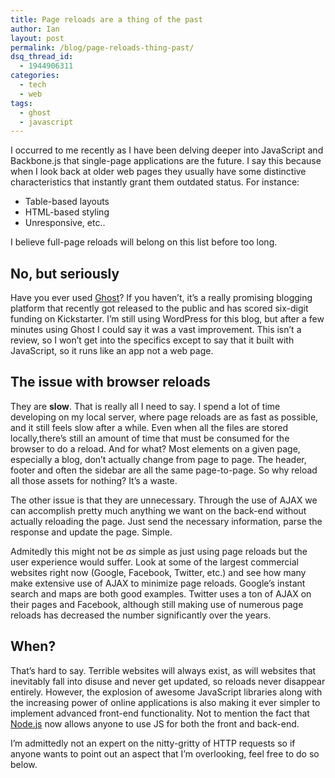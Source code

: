 ```yaml
---
title: Page reloads are a thing of the past
author: Ian
layout: post
permalink: /blog/page-reloads-thing-past/
dsq_thread_id:
  - 1944906311
categories:
  - tech
  - web
tags:
  - ghost
  - javascript
---
```

I occurred to me recently as I have been delving deeper into JavaScript and Backbone.js that single-page applications are the future. I say this because when I look back at older web pages they usually have some distinctive characteristics that instantly grant them outdated status. For instance:

*   Table-based layouts
*   HTML-based styling
*   Unresponsive, etc..

I believe full-page reloads will belong on this list before too long.

## No, but seriously

Have you ever used [Ghost][1]? If you haven&#8217;t, it&#8217;s a really promising blogging platform that recently got released to the public and has scored six-digit funding on Kickstarter. I&#8217;m still using WordPress for this blog, but after a few minutes using Ghost I could say it was a vast improvement. This isn&#8217;t a review, so I won&#8217;t get into the specifics except to say that it built with JavaScript, so it runs like an app not a web page.

## The issue with browser reloads

They are **slow**. That is really all I need to say. I spend a lot of time developing on my local server, where page reloads are as fast as possible, and it still feels slow after a while. Even when all the files are stored locally,there&#8217;s still an amount of time that must be consumed for the browser to do a reload. And for what? Most elements on a given page, especially a blog, don&#8217;t actually change from page to page. The header, footer and often the sidebar are all the same page-to-page. So why reload all those assets for nothing? It&#8217;s a waste.

The other issue is that they are unnecessary. Through the use of AJAX we can accomplish pretty much anything we want on the back-end without actually reloading the page. Just send the necessary information, parse the response and update the page. Simple.

Admitedly this might not be *as* simple as just using page reloads but the user experience would suffer. Look at some of the largest commercial websites right now (Google, Facebook, Twitter, etc.) and see how many make extensive use of AJAX to minimize page reloads. Google&#8217;s instant search and maps are both good examples. Twitter uses a ton of AJAX on their pages and Facebook, although still making use of numerous page reloads has decreased the number significantly over the years.

## When?

That&#8217;s hard to say. Terrible websites will always exist, as will websites that inevitably fall into disuse and never get updated, so reloads never disappear entirely. However, the explosion of awesome JavaScript libraries along with the increasing power of online applications is also making it ever simpler to implement advanced front-end functionality. Not to mention the fact that [Node.js][2] now allows anyone to use JS for both the front and back-end.

I&#8217;m admittedly not an expert on the nitty-gritty of HTTP requests so if anyone wants to point out an aspect that I&#8217;m overlooking, feel free to do so below.

 [1]: https://ghost.org/
 [2]: http://nodejs.org/
